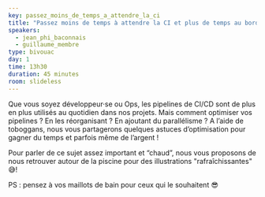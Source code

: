 ```yaml
---
key: passez_moins_de_temps_a_attendre_la_ci
title: "Passez moins de temps à attendre la CI et plus de temps au bord de la piscine"
speakers:
  - jean_phi_baconnais
  - guillaume_membre
type: bivouac
day: 1
time: 13h30
duration: 45 minutes
room: slideless
---
```


Que vous soyez développeur·se ou Ops, les pipelines de CI/CD sont de plus en plus utilisés au quotidien dans nos projets. Mais comment optimiser vos pipelines ? En les réorganisant ? En ajoutant du parallélisme ? A l’aide de toboggans, nous vous partagerons quelques astuces d’optimisation pour gagner du temps et parfois même de l’argent !

Pour parler de ce sujet assez important et “chaud”, nous vous proposons de nous retrouver autour de la piscine pour des illustrations "rafraîchissantes" 😅!

PS : pensez à vos maillots de bain pour ceux qui le souhaitent 😎